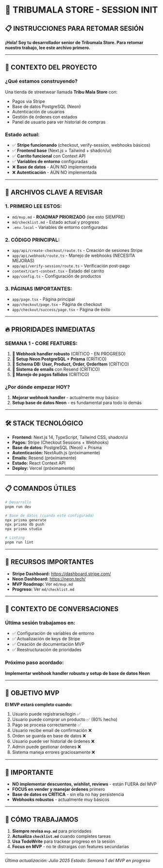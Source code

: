# 🚀 TRIBUMALA STORE - SESSION INIT

## 📋 **INSTRUCCIONES PARA RETOMAR SESIÓN**

**¡Hola! Soy tu desarrollador senior de Tribumala Store. Para retomar nuestro trabajo, lee este archivo primero.**

---

## 🎯 **CONTEXTO DEL PROYECTO**

### **¿Qué estamos construyendo?**
Una tienda de streetwear llamada **Tribu Mala Store** con:
- Pagos via Stripe 
- Base de datos PostgreSQL (Neon)
- Autenticación de usuarios
- Gestión de órdenes con estados
- Panel de usuario para ver historial de compras

### **Estado actual:**
- ✅ **Stripe funcionando** (checkout, verify-session, webhooks básicos)
- ✅ **Frontend base** (Next.js + Tailwind + shadcn/ui)
- ✅ **Carrito funcional** con Context API
- ✅ **Variables de entorno** configuradas
- ❌ **Base de datos** - AÚN NO implementada
- ❌ **Autenticación** - AÚN NO implementada

---

## 📂 **ARCHIVOS CLAVE A REVISAR**

### **1. PRIMERO LEE ESTOS:**
- `md/mvp.md` - **ROADMAP PRIORIZADO** (lee esto SIEMPRE)
- `md/checklist.md` - Estado actual y progreso
- `.env.local` - Variables de entorno configuradas

### **2. CÓDIGO PRINCIPAL:**
- `app/api/create-checkout/route.ts` - Creación de sesiones Stripe
- `app/api/webhook/route.ts` - Manejo de webhooks (NECESITA MEJORAS)
- `app/api/verify-session/route.ts` - Verificación post-pago
- `context/cart-context.tsx` - Estado del carrito
- `app/config.ts` - Configuración de productos

### **3. PÁGINAS IMPORTANTES:**
- `app/page.tsx` - Página principal
- `app/checkout/page.tsx` - Página de checkout
- `app/checkout/success/page.tsx` - Página de éxito

---

## 🔥 **PRIORIDADES INMEDIATAS**

### **SEMANA 1 - CORE FEATURES:**
1. **🎯 Webhook handler robusto** (CRÍTICO - EN PROGRESO)
2. **🎯 Setup Neon PostgreSQL + Prisma** (CRÍTICO)
3. **🎯 Schema DB: User, Product, Order, OrderItem** (CRÍTICO)
4. **🎯 Sistema de emails** con Resend (CRÍTICO)
5. **🎯 Manejo de pagos fallidos** (CRÍTICO)

### **¿Por dónde empezar HOY?**
1. **Mejorar webhook handler** - actualmente muy básico
2. **Setup base de datos Neon** - es fundamental para todo lo demás

---

## 🛠️ **STACK TECNOLÓGICO**

- **Frontend:** Next.js 14, TypeScript, Tailwind CSS, shadcn/ui
- **Pagos:** Stripe (Checkout Sessions + Webhooks)
- **Base de datos:** PostgreSQL (Neon) + Prisma
- **Autenticación:** NextAuth.js (próximamente)
- **Emails:** Resend (próximamente)
- **Estado:** React Context API
- **Deploy:** Vercel (próximamente)

---

## 📋 **COMANDOS ÚTILES**

```bash
# Desarrollo
pnpm run dev

# Base de datos (cuando esté configurada)
npx prisma generate
npx prisma db push
npx prisma studio

# Linting
pnpm run lint
```

---

## 🔗 **RECURSOS IMPORTANTES**

- **Stripe Dashboard:** https://dashboard.stripe.com/
- **Neon Dashboard:** https://neon.tech/
- **MVP Roadmap:** Ver `md/mvp.md`
- **Progreso:** Ver `md/checklist.md`

---

## 💬 **CONTEXTO DE CONVERSACIONES**

### **Última sesión trabajamos en:**
- ✅ Configuración de variables de entorno
- ✅ Actualización de keys de Stripe
- ✅ Creación de documentación MVP
- ✅ Reestructuración de prioridades

### **Próximo paso acordado:**
**Implementar webhook handler robusto y setup de base de datos Neon**

---

## 🎯 **OBJETIVO MVP**

**El MVP estará completo cuando:**
1. Usuario puede registrarse/login ✅
2. Usuario puede comprar un producto ✅ (80% hecho)
3. Pago se procesa correctamente ✅
4. Usuario recibe email de confirmación ❌
5. Orden se guarda en base de datos ❌
6. Usuario puede ver historial de órdenes ❌
7. Admin puede gestionar órdenes ❌
8. Sistema maneja errores graciosamente ❌

---

## 🚨 **IMPORTANTE**

- **NO implementar descuentos, wishlist, reviews** - están FUERA del MVP
- **FOCUS en vender y manejar órdenes** primero
- **Base de datos es CRÍTICA** - sin ella no hay persistencia
- **Webhooks robustos** - actualmente muy básicos

---

## 🤝 **CÓMO TRABAJAMOS**

1. **Siempre revisa `mvp.md`** para prioridades
2. **Actualiza `checklist.md`** cuando completes tareas
3. **Usa TodoWrite** para trackear progreso en la sesión
4. **Focus en MVP** - no te distraigas con features secundarias

---

*Última actualización: Julio 2025*
*Estado: Semana 1 del MVP en progreso*